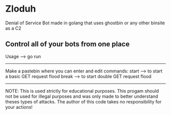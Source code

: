# Zloduh
Denial of Service Bot made in golang that uses ghostbin or any other binsite as a C2

Control all of your bots from one place
----------------------------------

Usage --> go run <PROGPATH> <url>
  
----------------------------------
  
Make a pastebin where you can enter and edit commands:
  start --> to start a basic GET request flood
  break --> to start double GET request flood
  
---------------------------------
  
NOTE:
This is used strictly for educational purposes.
This progam should not be used for illegal purposes and was only made to better understand theses types of attacks.
The author of this code takes no responsibility for your actions!
